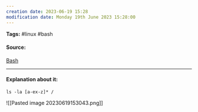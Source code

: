 ```yaml
---
creation date: 2023-06-19 15:28
modification date: Monday 19th June 2023 15:28:00
---
```


**Tags:** #linux #bash 

#### Source:
[Bash](https://tldp.org/LDP/Bash-Beginners-Guide/html/sect_04_03.html)

--------------------------------------

#### Explanation about it:

```
ls -la [a-ex-z]* /
```

![[Pasted image 20230619153043.png]]
